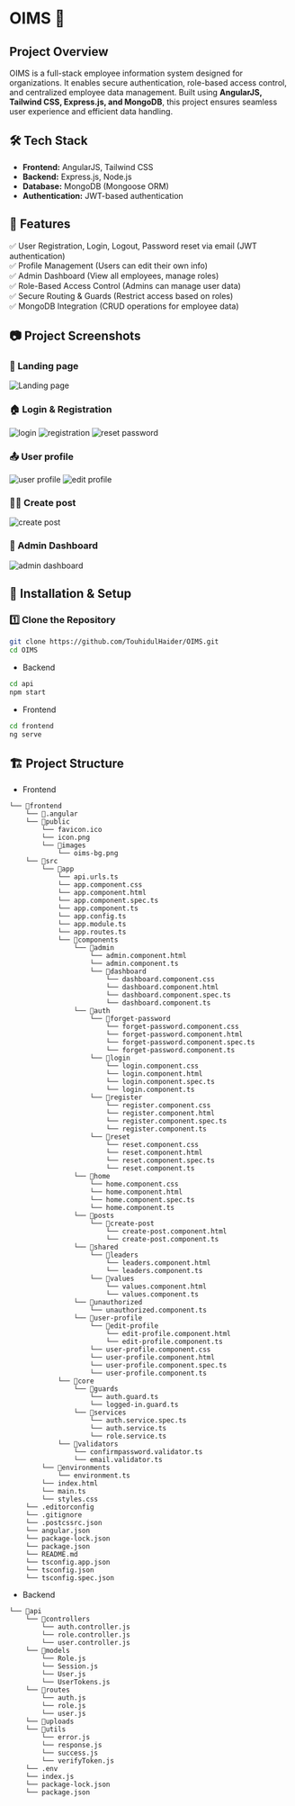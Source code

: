 # OIMS 🚀

## Project Overview
OIMS is a full-stack employee information system designed for organizations. It enables secure authentication, role-based access control, and centralized employee data management. Built using **AngularJS, Tailwind CSS, Express.js, and MongoDB**, this project ensures seamless user experience and efficient data handling.

## 🛠 Tech Stack
- **Frontend:** AngularJS, Tailwind CSS
- **Backend:** Express.js, Node.js
- **Database:** MongoDB (Mongoose ORM)
- **Authentication:** JWT-based authentication

## 🔑 Features
✅ User Registration, Login, Logout, Password reset via email (JWT authentication)  
✅ Profile Management (Users can edit their own info)  
✅ Admin Dashboard (View all employees, manage roles)  
✅ Role-Based Access Control (Admins can manage user data)  
✅ Secure Routing & Guards (Restrict access based on roles)  
✅ MongoDB Integration (CRUD operations for employee data)  

## 📷 Project Screenshots
### 🔑 Landing page
![Landing page](https://github.com/TouhidulHaider/OIMS/blob/main/project_pages/home.png)

### 🏠 Login & Registration 
![login](https://github.com/TouhidulHaider/OIMS/blob/main/project_pages/login.png)
![registration](https://github.com/TouhidulHaider/OIMS/blob/main/project_pages/registration.png)
![reset password](https://github.com/TouhidulHaider/OIMS/blob/main/project_pages/reset-password.png) 

### 📤 User profile  
![user profile](https://github.com/TouhidulHaider/OIMS/blob/main/project_pages/profile-page.png)
![edit profile](https://github.com/TouhidulHaider/OIMS/blob/main/project_pages/edit_profile_page.png)

### 👨‍💼 Create post  
![create post](https://github.com/TouhidulHaider/OIMS/blob/main/project_pages/create-post-page.png)

### 📌 Admin Dashboard  
![admin dashboard](https://github.com/TouhidulHaider/OIMS/blob/main/project_pages/admin_dashboard.png)

## 🚀 Installation & Setup
### 1️⃣ Clone the Repository
```bash
git clone https://github.com/TouhidulHaider/OIMS.git
cd OIMS
```
- Backend
```sh
cd api
npm start
```

- Frontend
```sh
cd frontend
ng serve
```

## 🏗 Project Structure
- Frontend
```
└── 📁frontend
    └── 📁.angular
    └── 📁public
        └── favicon.ico
        └── icon.png
        └── 📁images
            └── oims-bg.png
    └── 📁src
        └── 📁app
            └── api.urls.ts
            └── app.component.css
            └── app.component.html
            └── app.component.spec.ts
            └── app.component.ts
            └── app.config.ts
            └── app.module.ts
            └── app.routes.ts
            └── 📁components
                └── 📁admin
                    └── admin.component.html
                    └── admin.component.ts
                    └── 📁dashboard
                        └── dashboard.component.css
                        └── dashboard.component.html
                        └── dashboard.component.spec.ts
                        └── dashboard.component.ts
                └── 📁auth
                    └── 📁forget-password
                        └── forget-password.component.css
                        └── forget-password.component.html
                        └── forget-password.component.spec.ts
                        └── forget-password.component.ts
                    └── 📁login
                        └── login.component.css
                        └── login.component.html
                        └── login.component.spec.ts
                        └── login.component.ts
                    └── 📁register
                        └── register.component.css
                        └── register.component.html
                        └── register.component.spec.ts
                        └── register.component.ts
                    └── 📁reset
                        └── reset.component.css
                        └── reset.component.html
                        └── reset.component.spec.ts
                        └── reset.component.ts
                └── 📁home
                    └── home.component.css
                    └── home.component.html
                    └── home.component.spec.ts
                    └── home.component.ts
                └── 📁posts
                    └── 📁create-post
                        └── create-post.component.html
                        └── create-post.component.ts
                └── 📁shared
                    └── 📁leaders
                        └── leaders.component.html
                        └── leaders.component.ts
                    └── 📁values
                        └── values.component.html
                        └── values.component.ts
                └── 📁unauthorized
                    └── unauthorized.component.ts
                └── 📁user-profile
                    └── 📁edit-profile
                        └── edit-profile.component.html
                        └── edit-profile.component.ts
                    └── user-profile.component.css
                    └── user-profile.component.html
                    └── user-profile.component.spec.ts
                    └── user-profile.component.ts
            └── 📁core
                └── 📁guards
                    └── auth.guard.ts
                    └── logged-in.guard.ts
                └── 📁services
                    └── auth.service.spec.ts
                    └── auth.service.ts
                    └── role.service.ts
            └── 📁validators
                └── confirmpassword.validator.ts
                └── email.validator.ts
        └── 📁environments
            └── environment.ts
        └── index.html
        └── main.ts
        └── styles.css
    └── .editorconfig
    └── .gitignore
    └── .postcssrc.json
    └── angular.json
    └── package-lock.json
    └── package.json
    └── README.md
    └── tsconfig.app.json
    └── tsconfig.json
    └── tsconfig.spec.json
```
- Backend
```
└── 📁api
    └── 📁controllers
        └── auth.controller.js
        └── role.controller.js
        └── user.controller.js
    └── 📁models
        └── Role.js
        └── Session.js
        └── User.js
        └── UserTokens.js
    └── 📁routes
        └── auth.js
        └── role.js
        └── user.js
    └── 📁uploads
    └── 📁utils
        └── error.js
        └── response.js
        └── success.js
        └── verifyToken.js
    └── .env
    └── index.js
    └── package-lock.json
    └── package.json
```
